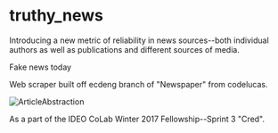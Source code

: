 # truthy_news
Introducing a new metric of reliability in news sources--both individual authors as well as publications and different sources of media.

Fake news today

Web scraper built off ecdeng branch of "Newspaper" from codelucas. 

![ArticleAbstraction](https://github.com/ecdeng/truthy_news/master/imgs/ArticleAbstraction.jpg)


As a part of the IDEO CoLab Winter 2017 Fellowship--Sprint 3 "Cred". 
